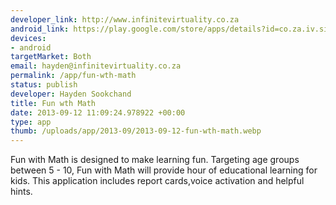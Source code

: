 ```yaml
--- 
developer_link: http://www.infinitevirtuality.co.za
android_link: https://play.google.com/store/apps/details?id=co.za.iv.simplemath&hl=en
devices: 
- android
targetMarket: Both
email: hayden@infinitevirtuality.co.za
permalink: /app/fun-wth-math
status: publish
developer: Hayden Sookchand
title: Fun wth Math
date: 2013-09-12 11:09:24.978922 +00:00
type: app
thumb: /uploads/app/2013-09/2013-09-12-fun-wth-math.webp
---
```


Fun with Math is designed to make learning fun. Targeting age groups between 5 - 10, Fun with Math will provide hour of educational learning for kids. This application includes report cards,voice activation and helpful hints.
